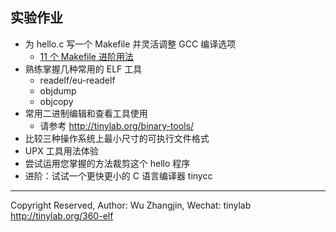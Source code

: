 
## 实验作业

* 为 hello.c 写一个 Makefile 并灵活调整 GCC 编译选项
    * [11 个 Makefile 进阶用法](http://tinylab.org/makefile-deep-usage/)
* 熟练掌握几种常用的 ELF 工具
    * readelf/eu-readelf
    * objdump
    * objcopy
* 常用二进制编辑和查看工具使用
    * 请参考 http://tinylab.org/binary-tools/
* 比较三种操作系统上最小尺寸的可执行文件格式
* UPX 工具用法体验
* 尝试运用您掌握的方法裁剪这个 hello 程序
* 进阶：试试一个更快更小的 C 语言编译器 tinycc

---
Copyright Reserved, Author: Wu Zhangjin, Wechat: tinylab
<http://tinylab.org/360-elf>
